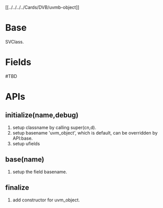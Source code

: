 [[../../../../Cards/DVB/uvmb-object]]
# Base
SVClass.
# Fields
#TBD 
# APIs
## initialize(name,debug)
1. setup classname by calling super(cn,d).
2. setup basename 'uvm_object', which is default, can be overridden by API:base.
3. setup ufields
## base(name)
1. setup the field basename.

## finalize
1. add constructor for uvm_object.

